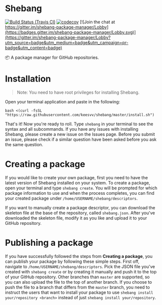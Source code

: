 # Shebang

[![Build Status (Travis CI)](https://travis-ci.org/keesvv/shebang.svg?branch=master)](https://travis-ci.org/keesvv/shebang)
[![codecov](https://codecov.io/gh/keesvv/shebang/branch/master/graph/badge.svg)](https://codecov.io/gh/keesvv/shebang)
[![Join the chat at https://gitter.im/shebang-package-manager/Lobby](https://badges.gitter.im/shebang-package-manager/Lobby.svg)](https://gitter.im/shebang-package-manager/Lobby?utm_source=badge&utm_medium=badge&utm_campaign=pr-badge&utm_content=badge)

📦 A package manager for GitHub repositories.

# Installation
> Note: You need to have root privileges for installing Shebang.

Open your terminal application and paste in the following:

`bash <(curl -fsSL "https://raw.githubusercontent.com/keesvv/shebang/master/install.sh")`

That's it! Now you're ready to roll. Type `shebang` in your terminal to see the syntax and all subcommands.
If you have any issues with installing Shebang, please create a new issue on the Issues page. Before you submit an issue, please check if a similar question have been asked before you ask the same question.

# Creating a package

If you would like to create your own package, first you need to have the latest version of Shebang installed on your system. To create a package, open your terminal and type `shebang create`. You will be prompted for which package information to use and when the process completes, you can find your created package under `/home/USERNAME/shebang/descriptors`.

If you want to manually create a package descriptor, you can download the skeleton file at the base of the repository, called `shebang.json`. After you've downloaded the skeleton file, modify it as you like and upload it to your GitHub repository.

# Publishing a package
If you have successfully followed the steps from **Creating a package**, you can publish your package by following these simple steps. First off, navigate to `/home/USERNAME/shebang/descriptors`. Pick the JSON file you've created with `shebang create` or by creating it manually and push it to the top of your GitHub repository. Other branches than `master` are supported, so you can also upload the file to the top of another branch. If you choose to push the file to a branch that differs from the `master` branch, you need to instruct the users that want to install your package to use `shebang install your/repository <branch>` instead of just `shebang install your/repository`.
